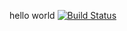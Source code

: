 hello world
[![Build Status](https://travis-ci.org/mckaraca/bil481odev1.svg?branch=master)](https://travis-ci.org/mckaraca/bil481odev1)
